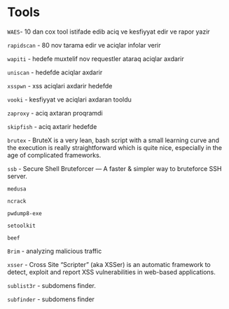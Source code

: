 # Tools

`WAES`- 10 dan cox tool istifade edib aciq ve kesfiyyat edir ve rapor yazir

`rapidscan` - 80 nov tarama edir ve aciqlar infolar verir

`wapiti` - hedefe muxtelif nov requestler ataraq aciqlar axdarir

`uniscan` - hedefde aciqlar axdarir

`xsspwn` - xss aciqlari axdarir hedefde

`vooki` - kesfiyyat ve aciqlari axdaran tooldu

`zaproxy` - aciq axtaran proqramdi

`skipfish` - aciq axtarir hedefde

`brutex` - BruteX is a very lean, bash script with a small learning curve and the execution is really straightforward which is quite nice, especially in the age of complicated frameworks.

`ssb` - Secure Shell Bruteforcer — A faster & simpler way to bruteforce SSH server.

`medusa` 

`ncrack`

`pwdump8-exe`

`setoolkit`

`beef`

`Brim` - analyzing malicious traffic

`xsser` - Cross Site “Scripter” (aka XSSer) is an automatic framework to detect, exploit and report XSS vulnerabilities in web-based applications.

`sublist3r` - subdomens finder.


`subfinder` - subdomens finder


